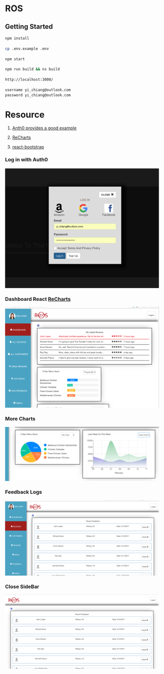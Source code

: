 # ROS
## Getting Started

```bash
npm install

cp .env.example .env

npm start

npm run build && ns build

http://localhost:3000/

username yi_chiang@outlook.com
password yi_chiang@outlook.com
```

# Resource
1. [Anth0 provides a good example ](https://auth0.com/docs/quickstart/spa/react/02-custom-login)

2. [ReCharts](http://recharts.org/#/en-US/examples/BarChartWithMinHeight)

3. [react-bootstrap](https://react-bootstrap.github.io/)

### Log in with Auth0
![Log in View](/img/1.png)
### Dashboard React [ReCharts](http://recharts.org/#/en-US/examples/BarChartWithMinHeight)
![Dashboard View](/img/2.png)
### More Charts

![Dashboard View](/img/3.png)
### Feedback Logs

![Dashboard View](/img/4.png)
### Close SideBar

![Dashboard View](/img/5.png)
